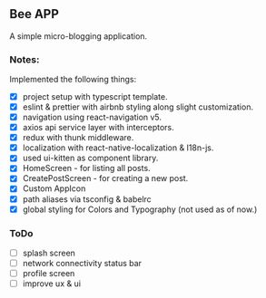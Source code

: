 #  

## Bee APP

A simple micro-blogging application.

### Notes:

Implemented the following things:

- [x] project setup with typescript template.
- [x] eslint & prettier with airbnb styling along slight customization.
- [x] navigation using react-navigation v5.
- [x] axios api service layer with interceptors.
- [x] redux with thunk middleware.
- [x] localization with react-native-localization & I18n-js.
- [x] used ui-kitten as component library.
- [x] HomeScreen - for listing all posts.
- [x] CreatePostScreen - for creating a new post.
- [x] Custom AppIcon
- [x] path aliases via tsconfig & babelrc
- [x] global styling for Colors and Typography (not used as of now.)

### ToDo

- [ ] splash screen
- [ ] network connectivity status bar
- [ ] profile screen
- [ ] improve ux & ui
